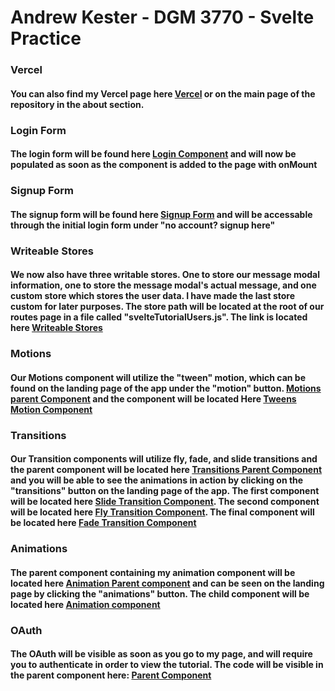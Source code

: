 # Andrew Kester - DGM 3770 - Svelte Practice

### Vercel
#### You can also find my Vercel page here [Vercel](https://dgm-3770-svelte.vercel.app/) or on the main page of the repository in the about section.

### Login Form
#### The login form will be found here [Login Component](https://github.com/Andyrooooo/DGM3770_Svelte/blob/master/svelte_practice_project/src/routes/loginComponent/%2Bpage.svelte) and will now be populated as soon as the component is added to the page with onMount

### Signup Form
#### The signup form will be found here [Signup Form](https://github.com/Andyrooooo/DGM3770_Svelte/blob/master/svelte_practice_project/src/routes/signupForm/%2Bpage.svelte) and will be accessable through the initial login form under "no account? signup here"

### Writeable Stores
#### We now also have three writable stores. One to store our message modal information, one to store the message modal's actual message, and one custom store which stores the user data. I have made the last store custom for later purposes. The store path will be located at the root of our routes page in a file called "svelteTutorialUsers.js". The link is located here [Writeable Stores](https://github.com/Andyrooooo/DGM3770_Svelte/blob/master/svelte_practice_project/src/routes/svelteTutorialUsers.js)

### Motions
#### Our Motions component will utilize the "tween" motion, which can be found on the landing page of the app under the "motion" button. [Motions parent Component](https://github.com/Andyrooooo/DGM3770_Svelte/blob/master/svelte_practice_project/src/routes/motion/%2Bpage.svelte) and the component will be located Here [Tweens Motion Component](https://github.com/Andyrooooo/DGM3770_Svelte/blob/master/svelte_practice_project/src/routes/motion/tweens.svelte)

### Transitions
#### Our Transition components will utilize fly, fade, and slide transitions and the parent component will be located here [Transitions Parent Component](https://github.com/Andyrooooo/DGM3770_Svelte/blob/master/svelte_practice_project/src/routes/transitions/%2Bpage.svelte) and you will be able to see the animations in action by clicking on the "transitions" button on the landing page of the app. The first component will be located here [Slide Transition Component](https://github.com/Andyrooooo/DGM3770_Svelte/blob/master/svelte_practice_project/src/routes/transitions/slide.svelte). The second component will be located here [Fly Transition Component](https://github.com/Andyrooooo/DGM3770_Svelte/blob/master/svelte_practice_project/src/routes/transitions/fly.svelte). The final component will be located here [Fade Transition Component](https://github.com/Andyrooooo/DGM3770_Svelte/blob/master/svelte_practice_project/src/routes/transitions/fade.svelte)

### Animations
#### The parent component containing my animation component will be located here [Animation Parent component](https://github.com/Andyrooooo/DGM3770_Svelte/blob/master/svelte_practice_project/src/routes/animations/%2Bpage.svelte) and can be seen on the landing page by clicking the "animations" button. The child component will be located here [Animation component](https://github.com/Andyrooooo/DGM3770_Svelte/blob/master/svelte_practice_project/src/routes/animations/animateDirective.svelte)

### OAuth 
#### The OAuth will be visible as soon as you go to my page, and will require you to authenticate in order to view the tutorial. The code will be visible in the parent component here: [Parent Component](https://github.com/Andyrooooo/DGM3770_Svelte/blob/master/svelte_practice_project/src/routes/%2Bpage.svelte)

